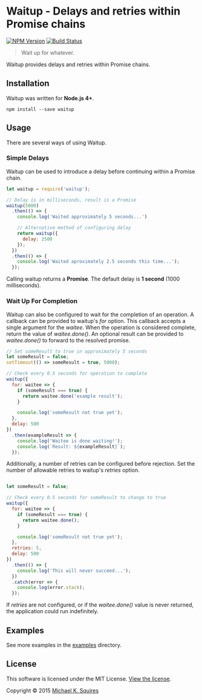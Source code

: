 # Waitup - Delays and retries within Promise chains

[![NPM Version](https://badge.fury.io/js/waitup.svg)](https://www.npmjs.com/package/waitup)
[![Build Status](https://api.travis-ci.org/sqmk/waitup.svg?branch=master)](https://travis-ci.org/sqmk/waitup)

> Wait up for whatever.

Waitup provides delays and retries within Promise chains.

## Installation

Waitup was written for **Node.js 4+**.

`npm install --save waitup`

## Usage

There are several ways of using Waitup.

### Simple Delays

Waitup can be used to introduce a delay before continuing within a Promise chain.

```js
let waitup = require('waitup');

// Delay is in milliseconds, result is a Promise
waitup(5000)
  .then(() => {
    console.log('Waited approximately 5 seconds...')

    // Alternative method of configuring delay
    return waitup({
      delay: 2500
    });
  })
  .then(() => {
    console.log('Waited aproximately 2.5 seconds this time...');
  });
```

Calling waitup returns a **Promise**. The default delay is **1 second** (1000 milliseconds).

### Wait Up For Completion

Waitup can also be configured to wait for the completion of an operation. A callback
can be provided to waitup's *for* option. This callback accepts a single argument
for the *waitee*. When the operation is considered complete, return the value of
*waitee.done()*. An optional result can be provided to *waitee.done()* to forward
to the resolved promise.

```js
// Set someResult to true in approximately 5 seconds
let someResult = false;
setTimeout(() => someResult = true, 5000);

// Check every 0.5 seconds for operation to complete
waitup({
  for: waitee => {
    if (someResult === true) {
      return waitee.done('example result');
    }

    console.log('someResult not true yet');
  },
  delay: 500
})
  .then(exampleResult => {
    console.log('Waitee is done waiting!');
    console.log(`Result: ${exampleResult}`);
  });
```

Additionally, a number of retries can be configured before rejection. Set the
number of allowable retries to waitup's *retries* option.

```js

let someResult = false;

// Check every 0.5 seconds for someResult to change to true
waitup({
  for: waitee => {
    if (someResult === true) {
      return waitee.done();
    }

    console.log('someResult not true yet');
  },
  retries: 5,
  delay: 500
})
  .then(() => {
    console.log('This will never succeed...');
  })
  .catch(error => {
    console.log(error.stack);
  });
```

If *retries* are not configured, or if the *waitee.done()* value is never returned,
the application could run indefinitely.

## Examples

See more examples in the [examples](examples) directory.

## License

This software is licensed under the MIT License. [View the license](LICENSE).

Copyright © 2015 [Michael K. Squires](http://sqmk.com)
